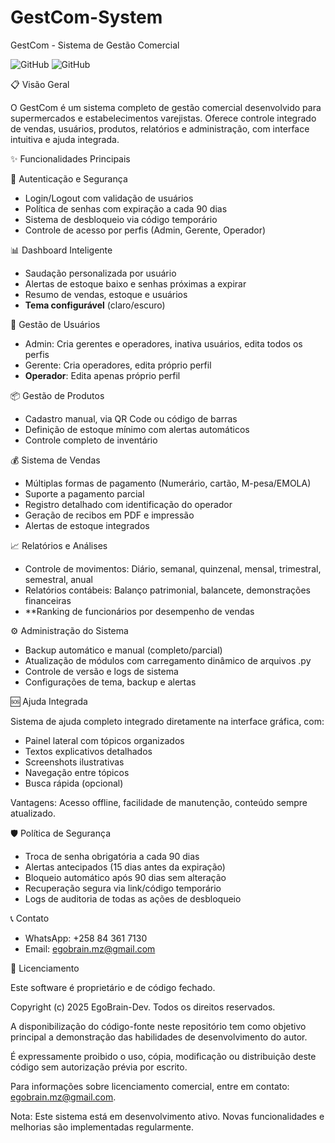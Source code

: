 # GestCom-System
GestCom - Sistema de Gestão Comercial

![GitHub](https://img.shields.io/badge/Status-Em%20Desenvolvimento-brightgreen)
![GitHub](https://img.shields.io/badge/Licença-Proprietário-red)

📋 Visão Geral

O GestCom é um sistema completo de gestão comercial desenvolvido para supermercados e estabelecimentos varejistas. Oferece controle integrado de vendas, usuários, produtos, relatórios e administração, com interface intuitiva e ajuda integrada.

✨ Funcionalidades Principais

🔐 Autenticação e Segurança
- Login/Logout com validação de usuários
- Política de senhas com expiração a cada 90 dias
- Sistema de desbloqueio via código temporário
- Controle de acesso por perfis (Admin, Gerente, Operador)

📊 Dashboard Inteligente
- Saudação personalizada por usuário
- Alertas de estoque baixo e senhas próximas a expirar
- Resumo de vendas, estoque e usuários
- **Tema configurável** (claro/escuro)

👥 Gestão de Usuários
- Admin: Cria gerentes e operadores, inativa usuários, edita todos os perfis
- Gerente: Cria operadores, edita próprio perfil
- **Operador**: Edita apenas próprio perfil

📦 Gestão de Produtos
- Cadastro manual, via QR Code ou código de barras
- Definição de estoque mínimo com alertas automáticos
- Controle completo de inventário

💰 Sistema de Vendas
- Múltiplas formas de pagamento (Numerário, cartão, M-pesa/EMOLA)
- Suporte a pagamento parcial
- Registro detalhado com identificação do operador
- Geração de recibos em PDF e impressão
- Alertas de estoque integrados

📈 Relatórios e Análises
- Controle de movimentos: Diário, semanal, quinzenal, mensal, trimestral, semestral, anual
- Relatórios contábeis: Balanço patrimonial, balancete, demonstrações financeiras
- **Ranking de funcionários por desempenho de vendas

⚙️ Administração do Sistema
- Backup automático e manual (completo/parcial)
- Atualização de módulos com carregamento dinâmico de arquivos .py
- Controle de versão e logs de sistema
- Configurações de tema, backup e alertas

🆘 Ajuda Integrada

Sistema de ajuda completo integrado diretamente na interface gráfica, com:
- Painel lateral com tópicos organizados
- Textos explicativos detalhados
- Screenshots ilustrativas
- Navegação entre tópicos
- Busca rápida (opcional)

Vantagens:
Acesso offline, facilidade de manutenção, conteúdo sempre atualizado.

🛡️ Política de Segurança

- Troca de senha obrigatória a cada 90 dias
- Alertas antecipados (15 dias antes da expiração)
- Bloqueio automático após 90 dias sem alteração
- Recuperação segura via link/código temporário
- Logs de auditoria de todas as ações de desbloqueio

📞 Contato

- WhatsApp: +258 84 361 7130
- Email: egobrain.mz@gmail.com
  

📜 Licenciamento

Este software é proprietário e de código fechado.

Copyright (c) 2025 EgoBrain-Dev. Todos os direitos reservados.

A disponibilização do código-fonte neste repositório tem como objetivo principal a demonstração das habilidades de desenvolvimento do autor.

É expressamente proibido o uso, cópia, modificação ou distribuição deste código sem autorização prévia por escrito.

Para informações sobre licenciamento comercial, entre em contato: egobrain.mz@gmail.com.



Nota: Este sistema está em desenvolvimento ativo. Novas funcionalidades e melhorias são implementadas regularmente.
